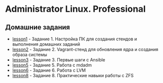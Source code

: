 # Administrator Linux. Professional

## Домашние задания

- [lesson1](https://github.com/anashoff/otus/tree/master/lesson1) - Задание 1. Настройка ПК для создания стендов и выполнения домашних заданий
- [lesson2](https://github.com/anashoff/otus/tree/master/lesson2) - Задание 2. Vagrant-стенд для обновления ядра и создания образа системы
- [lesson3](https://github.com/anashoff/otus/tree/master/lesson3) - Задание 3. Первые шаги с Ansible
- [lesson5](https://github.com/anashoff/otus/tree/master/lesson5) - Задание 5. Работа с mdadm
- [lesson6](https://github.com/anashoff/otus/tree/master/lesson6) - Задание 6. Работа с LVM
- [lesson8](https://github.com/anashoff/otus/tree/master/lesson8) - Задание 8. Практические навыки работы с ZFS
